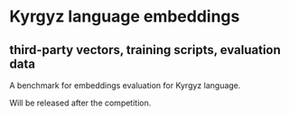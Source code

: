# Kyrgyz language embeddings
## third-party vectors, training scripts, evaluation data

A benchmark for embeddings evaluation for Kyrgyz language.

Will be released after the competition.
